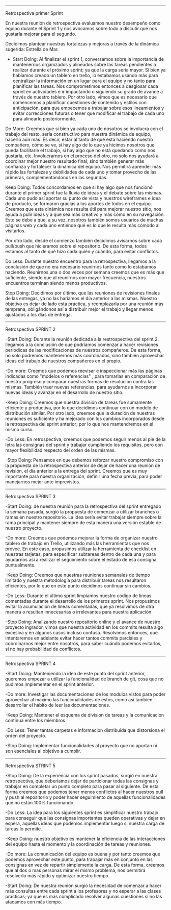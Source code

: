 -----------------------------------------------------------------------------------------------------------------------------------------------------
Retrospectiva primer Sprint

En nuestra reunión de retrospectiva evaluamos nuestro desempeño como equipo durante el Sprint 1 y nos avocamos sobre todo a discutir qué nos gustaría mejorar para el segundo.


Decidimos plantear nuestras fortalezas y mejoras a través de la dinámica sugerida: Estrella de Mar.

- Start Doing: Al finalizar el sprint 1, conversamos sobre la importancia de mantenernos organizados y alineados sobre las tareas pendientes a realizar durante el próximo sprint; ya que la carga sería mayor. Si bien ya habíamos creado un tablero en trello, lo estabamos usando más para centralizar la información en un lugar para el equipo y no tanto para planificar las tareas. Nos comprometimos entonces a desglosar cada sprint en actividades e ir impactando o siguiendo su grado de avance a través de nuestro tablero. 
Por otro lado, vimos que es necesario que comencemos a planificar cuestiones de contenido y estilos con anticipación, para que empecemos a trabajar sobre esos lineamientos y evitar correcciones futuras o tener que modificar el trabajo de cada uno para alinearlo posteriormente.

Do More: Creemos que si bien ya cada uno de nosotros se involucra con el trabajo del resto, sería constructivo para nuestra dinámica de equipo, hacerlo aún más. Es decir, estar al tanto de qué está haciendo nuestro compañero, cómo se ve, si hay algo de lo que ya hicimos nosotros que pueda facilitarle el trabajo, si hay algo que no está quedando como nos gustaría, etc. 
Involucrarnos en el proceso del otro, no solo nos ayudará a coordinar mejor nuestro resultado final; sino también generar más confianza y fortalecer la dinámica del equipo. Nos permitirá aprender más rápido las fortalezas y debilidades de cada uno y tomar provecho de las primeras, complementandonos en las segundas.

Keep Doing: Todos concordamos en que si hay algo que nos funcionó durante el primer sprint fue la lluvia de ideas y el debate sobre las mismas. Cada uno pudo así aportar su punto de vista y nuestros wireframes e idea de producto, se formaron gracias a los aportes de todos en el equipo. Creemos que esta dinámica nos resulta útil para mejorar nuestro sitio, nos ayuda a pulir ideas y a que sea más creativo y más cómo en su navegación. Esto se debe a que, a su vez, nosotros también somos usuarios de muchas páginas web y cada uno entiende qué es lo que le resulta más cómodo al visitarlos.

Por otro lado, desde el comienzo también decidimos avisarnos sobre cada pull/push que hicieramos sobre el repositorio. De esta forma, todos estamos al tanto de qué hizo cada quién y cuándo, para evitar conflictos.



Do Less: Durante nuestro encuentro para la retrospectiva, llegamos a la conclusión de que no era necesario reunirnos tanto como lo estabamos haciendo. Reunirnos una o dos veces por semana creemos que es más que suficiente, siendo que al reunirnos con mayor frecuencia, nuestros encuentros terminan siendo menos productivos.


Stop Doing: Decidimos por último, que las reuniones de revisiones finales de las entregas, ya no las haríamos el día anterior a las mismas. Nuestro objetivo es dejar de lado esta práctica, y reemplazarla por una reunión más temprana, obligándonos así a distribuir mejor el trabajo y llegar menos ajustados a los días de entrega.

-----------------------------------------------------------------------------------------------------------------------------------------------------

Retrospectiva
SPRINT 2


-Start Doing: Durante la reunión dedicada a la restrospectiva del sprint 2, llegamos a la conclusión de que podríamos comenzar a hacer revisiones periódicas de las modificaciones de nuestros compañeros. De esta forma, no solo podremos mantenernos más coordinados, sino también aprovechar ideas del trabajo de nuestros compañeros en el propio.


-Do more: Creemos que podemos reevisar e inspeccionar más las páginas indicadas como "modelos o referencias" , para tomarlas en comparación de nuestro progreso y comparar nuestras formas de resolución contra las mismas. También traer nuevas referencias, para ayudarnos a incorporar nuevas ideas y avanzar en el desarrollo de nuestro sitio.


-Keep Doing: Creemos que nuestra división de tareas fue sumamente eficiente y productiva,  por lo que decidimos continuar con un modelo de distribución similar. Por otro lado, creemos que la duración de nuestras reuniones es suficiente y ha mejorado con los cambios incorporados desde la retrospectiva del sprint anterior; por lo que nos mantendremos en el mismo curso.


-Do Less: En retrospectiva, creemos que podemos seguir menos al pie de la letra las consignas del sprint y trabajar cumpliendo los requisitos, pero con mayor flexibilidad respecto del orden de las mismas.


-Stop Doing: Pensamos en que debemos reforzar nuestro compromiso con la propuesta de la retrospectiva anterior de dejar de hacer una reunión de revisión, el día anterior a la entrega del sprint. Creemos que es muy importante para nuestra organización, definir una fecha previa, para poder manejarnos mejor ante imprevistos.



-----------------------------------------------------------------------------------------------------------------------------------------------------


Retrospectiva 
SPRINT 3


-Start Doing: de nuestra reunión para la retrospectiva del sprint entregado la semana pasada, surgió la propuesta de comenzar a utilizar branches o ramas en nuestro repositorio. La idea sería evitar trabajar siempre sobre la rama principal y mantener siempre de esta manera una versión estable de nuestro proyecto.


-Do more: Creemos que podemos mejorar la forma de organizar nuestro tablero de trabajo en Trello, utilizando más las herramientas que nos provee. En este caso, propusimos utilizar la herramienta de checklist en nuestras tarjetas, para especificar subtareas dentro de cada una y para ayudarnos así a realizar el seguimiento sobre el estado de esa consigna puntualmente.


-Keep Doing: Creemos que nuestras reuniones semanales de tiempo limitado y nuestra metodología para distribuir tareas nos resultaron eficientes, por lo que en este punto decidimos continuar sin cambios.


-Do Less: Durante el último sprint limpiamos nuestro código de lineas comentadas durante el desarrollo de los primeros sprint. Nos propusimos evitar la acumulación de lineas comentadas, que ya resolvimos de otra manera o resultan innecesarias o irrelevantes para nuestra aplicación.


-Stop Doing: Analizando nuestro repositorio online y el avance de nuestro proyecto ingrador, vimos que nuestra actividad en los commits resulta algo excesiva y en algunos casos incluso confusa. Resolvimos entonces, que intentaremos en adelante evitar hacer tantos commits parciales y coordinarnos mejor entre nosotros, para saber cuándo podemos evitarlos, si no hay probabilidad de conflictos.


-----------------------------------------------------------------------------------------------------------------------------------------------------


Retrospectiva 
SPRINT 4

-Start Doing: Manteniendo la idea de este punto del sprint anterior, queremos empezar a utilizar la funcionalidad de branch de git, cosa que no pudimos implementar en el sprint anterior.


-Do more: Investigar las documentaciones de los modulos vistos para poder aprovechar al maximo las funcionalidades de estos, como asi tambien desarrollar el habito de leer las documentaciones.


-Keep Doing: Mantener el esquema de division de tareas y la comunicacion continua entre los miembros


-Do Less: Tener tantas carpetas e informacion distribuida que distorsiona el orden del proyecto.


-Stop Doing: Implementar funcionalidades al proyecto que no aportan ni son esenciales al objetivo a cumplir.

----------------------------------------------------------------------------------------------------------------------------------------------------------

Retrospectiva
STRINT 5

-Stop Doing: De la experiencia con los sprint pasados, surgió en nuestra retrospectiva, que deberíamos dejar de particionar todas las consignas y trabajar en completar un punto completo para pasar al siguiente. De esta forma creemos que podemos tener menos conflictos al hacer nuestros pull y push al repositorio y poder hacer seguimiento de aquellas funcionalidades que no están 100% funcionando.

-Do Less: La idea para los siguientes sprint es simplificar nuestro trabajo para conseguir que las consignas importantes queden operativas y dejar en espera, aquellas ideas que podemos implementar luego si nuestra carga de tareas lo permite.

-Keep Doing: nuestro objetivo es mantener la eficiencia de las interacciones del equipo hasta el momento y la coordinación de tareas y reuniones.

-Do more: La comunicación del equipo es buena y por tanto creemos que podemos aprovechar este punto, para trabajar más en conjunto en las consignas en vez de repartir simplemente la carga. De esta forma, creemos que al dos o mas personas mirar el mismo problema, nos permitirá resolverlo más rápido y optimizar nuestro tiempo.

-Start Doing: De nuestra reunión surgió la necesidad de comenzar a hacer más consultas entre cada sprint a los profesores y no esperar a las clases prácticas; ya que es más complicado resolver algunas cuestiones si no las atacamos con más tiempo.